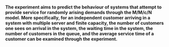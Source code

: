 #### The experiment aims to predict the behaviour of systems that attempt to provide service for randomly arising demands through the M/M/c/N model. More specifically, for an independent customer arriving in a system with multiple server and finite capacity, the number of customers one sees on arrival in the system, the waiting time in the system, the number of customers in the queue, and the average service time of a customer can be examined through the experiment.
